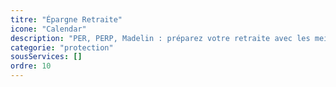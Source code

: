 ```yaml
---
titre: "Épargne Retraite"
icone: "Calendar"
description: "PER, PERP, Madelin : préparez votre retraite avec les meilleurs dispositifs."
categorie: "protection"
sousServices: []
ordre: 10
---
```

